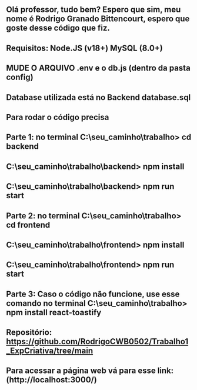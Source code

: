## Olá professor, tudo bem? Espero que sim, meu nome é Rodrigo Granado Bittencourt, espero que goste desse código que fiz. 

## Requisitos: Node.JS (v18+) MySQL (8.0+)

## MUDE O ARQUIVO .env e o db.js (dentro da pasta config)

## Database utilizada está no Backend database.sql

## Para rodar o código precisa

## Parte 1: no terminal C:\seu_caminho\trabalho> cd backend
## C:\seu_caminho\trabalho\backend> npm install 
## C:\seu_caminho\trabalho\backend> npm run start

## Parte 2: no terminal C:\seu_caminho\trabalho> cd frontend
## C:\seu_caminho\trabalho\frontend> npm install 
## C:\seu_caminho\trabalho\frontend> npm run start

## Parte 3: Caso o código não funcione, use esse comando no terminal C:\seu_caminho\trabalho> npm install react-toastify

## Repositório: https://github.com/RodrigoCWB0502/Trabalho1_ExpCriativa/tree/main


## Para acessar a página web vá para esse link: (http://localhost:3000/)    